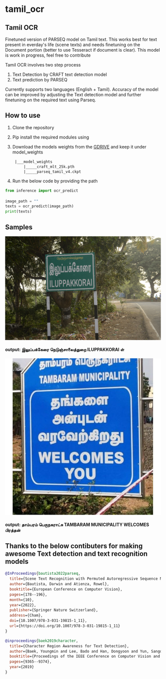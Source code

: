 # tamil_ocr
## Tamil OCR 

Finetuned version of PARSEQ model on Tamil text. This works best for text present in everday's life (scene texts) and needs finetuning on the Document portion (better to use Tesseract if document is clear). This model is work in progress, feel free to contribute

Tamil OCR involves two step process
1. Text Detection by CRAFT text detection model
2. Text prediction by PARSEQ

Currently supports two languages (English + Tamil). Accuracy of the model can be improved by adjusting the Text detection model and further finetuning on the required text using Parseq.

## How to use
1. Clone the repository
2. Pip install the required modules using
3. Download the models weights from the [GDRIVE](https://drive.google.com/drive/folders/1oMxdp7VE4Z0uHQkHr1VIrXYfyjZ_WwFV?usp=sharing) and keep it under model_weights 
    
        |___model_weights
            |_____craft_mlt_25k.pth
            |_____parseq_tamil_v4.ckpt
    
4. Run the below code by providing the path

```python
from inference import ocr_predict

image_path = ""
texts = ocr_predict(image_path)
print(texts)

```

## Samples
<img width="1000" alt="teaser" src="./test_images/signboard_1.jpg">

#### output: இலுப்பக்கேரை நெடுஞ்சாலைத்துறை ILUPPAKKORAI ள்



<img width="1000" alt="teaser" src="./test_images/signboard_2.jpg">

#### output: தாம்பரம் பெருநகராட்சு TAMBARAM MUNICIPALITY WELCOMES பிரத்தன்

## Thanks to the below contibuters for making awesome Text detection and text recognition models

```bibtex
@InProceedings{bautista2022parseq,
  title={Scene Text Recognition with Permuted Autoregressive Sequence Models},
  author={Bautista, Darwin and Atienza, Rowel},
  booktitle={European Conference on Computer Vision},
  pages={178--196},
  month={10},
  year={2022},
  publisher={Springer Nature Switzerland},
  address={Cham},
  doi={10.1007/978-3-031-19815-1_11},
  url={https://doi.org/10.1007/978-3-031-19815-1_11}
}
```

```bibtex
@inproceedings{baek2019character,
  title={Character Region Awareness for Text Detection},
  author={Baek, Youngmin and Lee, Bado and Han, Dongyoon and Yun, Sangdoo and Lee, Hwalsuk},
  booktitle={Proceedings of the IEEE Conference on Computer Vision and Pattern Recognition},
  pages={9365--9374},
  year={2019}
}
```
